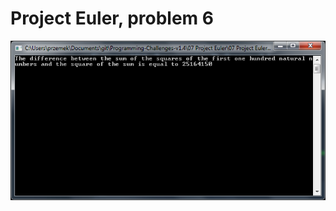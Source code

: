 # Project Euler, problem 6

![alt text](https://github.com/proman3419/Programming-Challenges-v1.4/blob/master/Screenshots/07_1.PNG)

